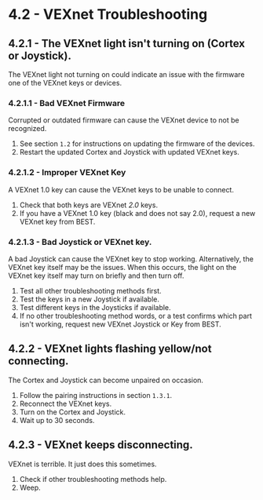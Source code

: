 # 4.2 - VEXnet Troubleshooting

## 4.2.1 - The VEXnet light isn't turning on (Cortex or Joystick).

The VEXnet light not turning on could indicate an issue with the firmware one of the VEXnet keys or devices.

### 4.2.1.1 - Bad VEXnet Firmware

Corrupted or outdated firmware can cause the VEXnet device to not be recognized.

1. See section `1.2` for instructions on updating the firmware of the devices.
2. Restart the updated Cortex and Joystick with updated VEXnet keys.

### 4.2.1.2 - Improper VEXnet Key

A VEXnet 1.0 key can cause the VEXnet keys to be unable to connect.

1. Check that both keys are VEXnet *2.0* keys.
2. If you have a VEXnet 1.0 key (black and does not say 2.0), request a new VEXnet key from BEST.

### 4.2.1.3 - Bad Joystick or VEXnet key.

A bad Joystick can cause the VEXnet key to stop working. Alternatively, the VEXnet key itself may be the issues. When this occurs, the light on the VEXnet key itself may turn on briefly and then turn off.

1. Test all other troubleshooting methods first.
2. Test the keys in a new Joystick if available.
3. Test different keys in the Joysticks if available.
4. If no other troubleshooting method words, or a test confirms which part isn't working, request new VEXnet Joystick or Key from BEST.

## 4.2.2 - VEXnet lights flashing yellow/not connecting.

The Cortex and Joystick can become unpaired on occasion.

1. Follow the pairing instructions in section `1.3.1`.
2. Reconnect the VEXnet keys.
3. Turn on the Cortex and Joystick.
4. Wait up to 30 seconds.

## 4.2.3 - VEXnet keeps disconnecting.

VEXnet is terrible. It just does this sometimes.

1. Check if other troubleshooting methods help.
2. Weep.
